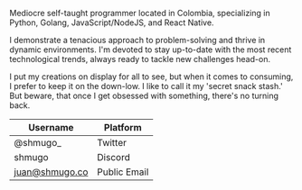 Mediocre self-taught programmer located in Colombia, specializing in 
Python, Golang, JavaScript/NodeJS, and React Native.

I demonstrate a tenacious approach to problem-solving and thrive in
dynamic environments. I'm devoted to stay up-to-date with the
most recent technological trends, always ready to 
tackle new challenges head-on.

I put my creations on display for all to see, but when it comes to consuming, I prefer 
to keep it on the down-low. I like to call it my 'secret snack stash.' But beware, 
that once I get obsessed with something, there's no turning back. 

| Username       | Platform     |
|----------------|--------------|
| @shmugo_       | Twitter      |
| shmugo         | Discord      |
| juan@shmugo.co | Public Email |